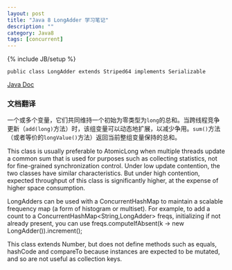 ```yaml
---
layout: post
title: "Java 8 LongAdder 学习笔记"
description: ""
category: Java8
tags: [concurrent]
---
```

{% include JB/setup %}
<?prettify?>
    public class LongAdder extends Striped64 implements Serializable
    
[Java Doc](http://download.java.net/lambda/b78/docs/api/java/util/concurrent/atomic/LongAdder.html)

### 文档翻译

一个或多个变量，它们共同维持一个初始为零类型为`long`的总和。当跨线程竞争更新（`add(long)`方法）时，该组变量可以动态地扩展，以减少争用。`sum()`方法（或者等价的`longValue()`方法）返回当前整组变量保持的总和。

This class is usually preferable to AtomicLong when multiple threads update a common sum that is used for purposes such as collecting statistics, not for fine-grained synchronization control. Under low update contention, the two classes have similar characteristics. But under high contention, expected throughput of this class is significantly higher, at the expense of higher space consumption.

LongAdders can be used with a ConcurrentHashMap to maintain a scalable frequency map (a form of histogram or multiset). For example, to add a count to a ConcurrentHashMap<String,LongAdder> freqs, initializing if not already present, you can use freqs.computeIfAbsent(k -> new LongAdder()).increment();

This class extends Number, but does not define methods such as equals, hashCode and compareTo because instances are expected to be mutated, and so are not useful as collection keys.
